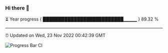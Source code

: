 ### Hi there 👋

⏳ Year progress { ██████████████████████████▁▁▁▁ } 89.32 %

---

⏰ Updated on Wed, 23 Nov 2022 00:42:39 GMT

![Progress Bar CI](https://github.com/Shyam-Makwana/GitHub-Actions-Demo/workflows/Progress%20Bar%20CI/badge.svg)
